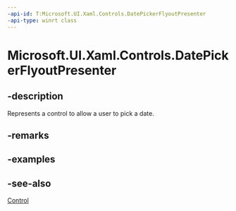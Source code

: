 ```yaml
---
-api-id: T:Microsoft.UI.Xaml.Controls.DatePickerFlyoutPresenter
-api-type: winrt class
---
```


<!-- Class syntax.
public class DatePickerFlyoutPresenter : Windows.UI.Xaml.Controls.Control, Windows.UI.Xaml.Controls.IDatePickerFlyoutPresenter
-->

# Microsoft.UI.Xaml.Controls.DatePickerFlyoutPresenter

## -description
Represents a control to allow a user to pick a date.

## -remarks

## -examples

## -see-also
[Control](control.md)
